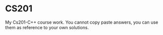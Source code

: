 # CS201
My Cs201-C++ course work. You cannot copy paste answers, you can use them as reference to your own solutions. 
